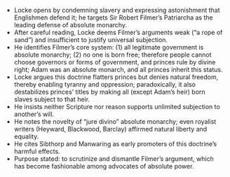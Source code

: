 - Locke opens by condemning slavery and expressing astonishment that Englishmen defend it; he targets Sir Robert Filmer’s Patriarcha as the leading defense of absolute monarchy.
- After careful reading, Locke deems Filmer’s arguments weak (“a rope of sand”) and insufficient to justify universal subjection.
- He identifies Filmer’s core system: (1) all legitimate government is absolute monarchy; (2) no one is born free; therefore people cannot choose governors or forms of government, and princes rule by divine right; Adam was an absolute monarch, and all princes inherit this status.
- Locke argues this doctrine flatters princes but denies natural freedom, thereby enabling tyranny and oppression; paradoxically, it also destabilizes princes’ titles by making all (except Adam’s heir) born slaves subject to that heir.
- He insists neither Scripture nor reason supports unlimited subjection to another’s will.
- He notes the novelty of “jure divino” absolute monarchy; even royalist writers (Heyward, Blackwood, Barclay) affirmed natural liberty and equality.
- He cites Sibthorp and Manwaring as early promoters of this doctrine’s harmful effects.
- Purpose stated: to scrutinize and dismantle Filmer’s argument, which has become fashionable among advocates of absolute power.